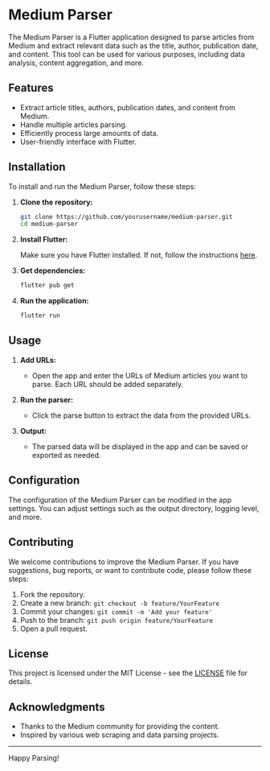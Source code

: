 # Medium Parser

The Medium Parser is a Flutter application designed to parse articles from Medium and extract relevant data such as the title, author, publication date, and content. This tool can be used for various purposes, including data analysis, content aggregation, and more.

## Features

- Extract article titles, authors, publication dates, and content from Medium.
- Handle multiple articles parsing.
- Efficiently process large amounts of data.
- User-friendly interface with Flutter.

## Installation

To install and run the Medium Parser, follow these steps:

1. **Clone the repository:**

    ```bash
    git clone https://github.com/yourusername/medium-parser.git
    cd medium-parser
    ```

2. **Install Flutter:**

    Make sure you have Flutter installed. If not, follow the instructions [here](https://flutter.dev/docs/get-started/install).

3. **Get dependencies:**

    ```bash
    flutter pub get
    ```

4. **Run the application:**

    ```bash
    flutter run
    ```

## Usage

1. **Add URLs:**
   - Open the app and enter the URLs of Medium articles you want to parse. Each URL should be added separately.

2. **Run the parser:**
   - Click the parse button to extract the data from the provided URLs.

3. **Output:**
   - The parsed data will be displayed in the app and can be saved or exported as needed.

## Configuration

The configuration of the Medium Parser can be modified in the app settings. You can adjust settings such as the output directory, logging level, and more.

## Contributing

We welcome contributions to improve the Medium Parser. If you have suggestions, bug reports, or want to contribute code, please follow these steps:

1. Fork the repository.
2. Create a new branch: `git checkout -b feature/YourFeature`
3. Commit your changes: `git commit -m 'Add your feature'`
4. Push to the branch: `git push origin feature/YourFeature`
5. Open a pull request.

## License

This project is licensed under the MIT License - see the [LICENSE](LICENSE) file for details.

## Acknowledgments

- Thanks to the Medium community for providing the content.
- Inspired by various web scraping and data parsing projects.

---

Happy Parsing!
